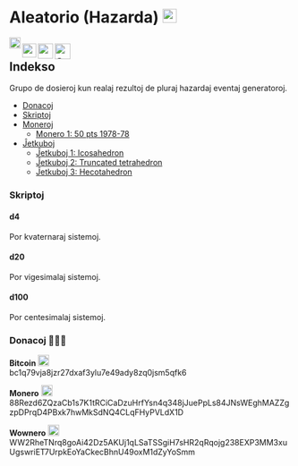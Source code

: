 # Aleatorio (Hazarda) [<img src="https://raw.githubusercontent.com/Ran-n/svgs/main/bandeiras/nacións/eo-0.svg" width="25" alt="esperanto" title="Esperanto">](readme_eo.md)

[<img align="left" src="https://github.com/Ran-n/media/blob/main/emojis/casa.svg" width="20" alt="inicio" title="Inicio">](https://github.com/Ran-n/aleatorio/blob/main/README.md)

[<img align="left" src="https://raw.githubusercontent.com/Ran-n/svgs/main/bandeiras/nacións/gz-0.svg" width="25" alt="galego" title="Galego">](readme_gz.md)
[<img align="left" src="https://raw.githubusercontent.com/Ran-n/svgs/main/bandeiras/nacións/en-0.svg" width="27" alt="english" title="English">](readme_en.md)
[<img align="left" src="https://raw.githubusercontent.com/Ran-n/svgs/main/bandeiras/nacións/cas-0.svg" width="28" alt="castellano" title="Castellano">](readme_cas.md)
<img align="center">
---

## Indekso
Grupo de dosieroj kun realaj rezultoj de pluraj hazardaj eventaj generatoroj.

- [Donacoj](https://github.com/Ran-n/doc/blob/main/doazóns.md)
- [Skriptoj](readme_eo.md#skriptoj)
- [Moneroj](https://github.com/Ran-n/aleatorio/blob/main/doc/moedas/moedas_eo.md)
    - [Monero 1: 50 pts 1978-78](https://github.com/Ran-n/aleatorio/blob/main/doc/moedas/moedas_eo.md#monero-1)
- [Ĵetkuboj](https://github.com/Ran-n/aleatorio/blob/main/doc/dados/dados_eo.md)
    - [Ĵetkuboj 1: Icosahedron](https://github.com/Ran-n/aleatorio/blob/main/doc/dados/dados_eo.md#ĵetkuboj-1)
    - [Ĵetkuboj 2: Truncated tetrahedron](https://github.com/Ran-n/aleatorio/blob/main/doc/dados/dados_eo.md#ĵetkuboj-2)
    - [Ĵetkuboj 3: Hecotahedron](https://github.com/Ran-n/aleatorio/blob/main/doc/dados/dados_eo.md#ĵetkuboj-3)

### Skriptoj
#### d4
Por kvaternaraj sistemoj.

#### d20
Por vigesimalaj sistemoj.

#### d100
Por centesimalaj sistemoj.

### Donacoj 🙇🙇‍♀

**Bitcoin** <img src="https://raw.githubusercontent.com/Ran-n/svgs/main/divisas/bitcoin/bitcoin-0.svg" width="20" alt="bitcoin logo" title="Bitcoin">  
bc1q79vja8jzr27dxaf3ylu7e49ady8zq0jsm5qfk6

**Monero** <img src="https://raw.githubusercontent.com/Ran-n/svgs/main/divisas/monero/monero-0.svg" width="20" alt="monero logo" title="Monero">  
88Rezd6ZQzaCb1s7K1tRCiCaDzuHrfYsn4q348jJuePpLs84JNsWEghMAZZgzpDPrqD4PBxk7hwMkSdNQ4CLqFHyPVLdX1D

**Wownero** <img src="https://raw.githubusercontent.com/Ran-n/svgs/main/divisas/wownero/wownero-0.svg" width="20" alt="wownero logo" title="Wownero">  
WW2RheTNrq8goAi42Dz5AKUj1qLSaTSSgiH7sHR2qRqojg238EXP3MM3xuUgswriET7UrpkEoYaCkecBhnU49oxM1dZyYoSmm
